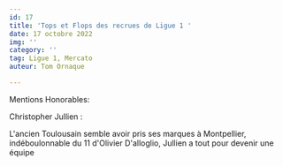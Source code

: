 ```yaml
---
id: 17
title: 'Tops et Flops des recrues de Ligue 1 '
date: 17 octobre 2022
img: ''
category: ''
tag: Ligue 1, Mercato
auteur: Tom Ornaque

---
```

Mentions Honorables: 

Christopher Jullien :

L'ancien Toulousain semble avoir pris ses marques à Montpellier, indéboulonnable du 11 d'Olivier D'alloglio, Jullien a tout pour devenir une équipe